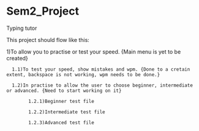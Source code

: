 # Sem2_Project
Typing tutor

This project should flow like this:
  
  1)To allow you to practise or test your speed. {Main menu is yet to be created}
      
      1.1)To test your speed, show mistakes and wpm. {Done to a cretain extent, backspace is not working, wpm needs to be done.}
      
      1.2)In practise to allow the user to choose beginner, intermediate or advanced. {Need to start working on it}
            
            1.2.1)Beginner test file
            
            1.2.2)Intermediate test file
            
            1.2.3)Advanced test file
      
